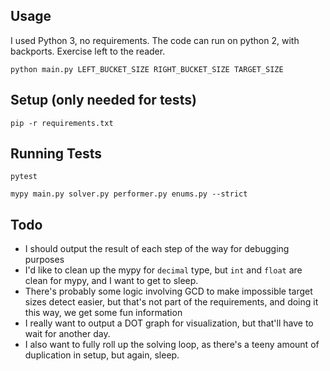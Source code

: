 
Usage
---

I used Python 3, no requirements. The code can run on python 2, with backports. Exercise left to the reader.

    python main.py LEFT_BUCKET_SIZE RIGHT_BUCKET_SIZE TARGET_SIZE

Setup (only needed for tests)
---

    pip -r requirements.txt

Running Tests
---

    pytest

    mypy main.py solver.py performer.py enums.py --strict

Todo
---

* I should output the result of each step of the way for debugging purposes
* I'd like to clean up the mypy for `decimal` type, but `int` and `float` are clean for mypy, and I want to get to sleep.
* There's probably some logic involving GCD to make impossible target sizes detect easier, but that's not part of the requirements, and doing it this way, we get some fun information
* I really want to output a DOT graph for visualization, but that'll have to wait for another day.
* I also want to fully roll up the solving loop, as there's a teeny amount of duplication in setup, but again, sleep.
